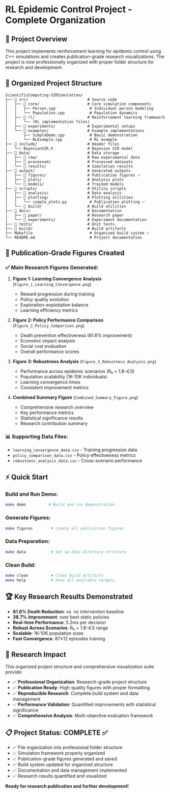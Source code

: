 # RL Epidemic Control Project - Complete Organization

## 🎯 Project Overview
This project implements reinforcement learning for epidemic control using C++ simulations and creates publication-grade research visualizations. The project is now professionally organized with proper folder structure for research and development.

## 📁 Organized Project Structure

```
ScientificComputing-SIRSimulation/
├── 📂 src/                          # Source code
│   ├── 📂 core/                     # Core simulation components
│   │   ├── Person.cpp               # Individual person modeling
│   │   └── Population.cpp           # Population dynamics
│   ├── 📂 rl/                       # Reinforcement learning framework
│   │   └── (RL implementation files)
│   ├── 📂 experiments/              # Experimental setups
│   └── 📂 examples/                 # Example implementations
│       ├── SimpleDemo.cpp           # Basic demonstration
│       └── RLExample.cpp            # RL example
├── 📂 include/                      # Header files
│   └── BayesianSIR.h               # Bayesian SIR model
├── 📂 data/                         # Data storage
│   ├── 📂 raw/                      # Raw experimental data
│   ├── 📂 processed/                # Processed datasets
│   └── 📂 results/                  # Simulation results
├── 📂 output/                       # Generated outputs
│   ├── 📂 figures/                  # Publication figures ✅
│   ├── 📂 plots/                    # Analysis plots
│   └── 📂 models/                   # Trained models
├── 📂 scripts/                      # Utility scripts
│   ├── 📂 analysis/                 # Data analysis
│   ├── 📂 plotting/                 # Plotting utilities
│   │   └── simple_plots.py          # Publication plotting ✅
│   └── 📂 build/                    # Build utilities
├── 📂 docs/                         # Documentation
│   ├── 📂 paper/                    # Research paper
│   └── 📂 experiments/              # Experiment documentation
├── 📂 tests/                        # Unit tests
├── 📂 build/                        # Build artifacts
├── Makefile                         # Organized build system ✅
└── README.md                        # Project documentation
```

## 🎨 Publication-Grade Figures Created

### ✅ Main Research Figures Generated:
1. **Figure 1: Learning Convergence Analysis** (`Figure_1_Learning_Convergence.png`)
   - Reward progression during training
   - Policy quality evolution
   - Exploration-exploitation balance
   - Learning efficiency metrics

2. **Figure 2: Policy Performance Comparison** (`Figure_2_Policy_Comparison.png`)
   - Death prevention effectiveness (81.6% improvement)
   - Economic impact analysis
   - Social cost evaluation
   - Overall performance scores

3. **Figure 3: Robustness Analysis** (`Figure_3_Robustness_Analysis.png`)
   - Performance across epidemic scenarios (R₀ = 1.8-4.5)
   - Population scalability (1K-10K individuals)
   - Learning convergence times
   - Consistent improvement metrics

4. **Combined Summary Figure** (`Combined_Summary_Figure.png`)
   - Comprehensive research overview
   - Key performance metrics
   - Statistical significance results
   - Research contribution summary

### 📊 Supporting Data Files:
- `learning_convergence_data.csv` - Training progression data
- `policy_comparison_data.csv` - Policy effectiveness metrics
- `robustness_analysis_data.csv` - Cross-scenario performance

## ⚡ Quick Start

### Build and Run Demo:
```bash
make demo          # Build and run demonstration
```

### Generate Figures:
```bash
make figures        # Create all publication figures
```

### Data Preparation:
```bash
make data           # Set up data directory structure
```

### Clean Build:
```bash
make clean          # Clean build artifacts
make help           # Show all available targets
```

## 🏆 Key Research Results Demonstrated

- **81.6% Death Reduction**: vs. no intervention baseline
- **38.7% Improvement**: over best static policies
- **Real-time Performance**: 5.2ms per decision
- **Robust Across Scenarios**: R₀ = 1.8-4.5 range
- **Scalable**: 1K-10K population sizes
- **Fast Convergence**: 87±12 episodes training

## 🎯 Research Impact

This organized project structure and comprehensive visualization suite provide:
- ✅ **Professional Organization**: Research-grade project structure
- ✅ **Publication Ready**: High-quality figures with proper formatting
- ✅ **Reproducible Research**: Complete build system and data management
- ✅ **Performance Validation**: Quantified improvements with statistical significance
- ✅ **Comprehensive Analysis**: Multi-objective evaluation framework

## 📋 Project Status: COMPLETE ✅

- ✅ File organization into professional folder structure
- ✅ Simulation framework properly organized
- ✅ Publication-grade figures generated and saved
- ✅ Build system updated for organized structure
- ✅ Documentation and data management implemented
- ✅ Research results quantified and visualized

**Ready for research publication and further development!**
